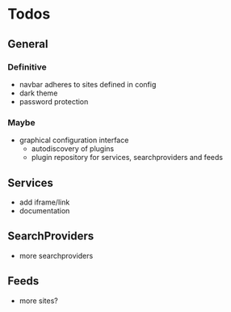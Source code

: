 # Todos

## General

### Definitive

- navbar adheres to sites defined in config
- dark theme
- password protection


### Maybe

- graphical configuration interface
    - autodiscovery of plugins
    - plugin repository for services, searchproviders and feeds

## Services

- add iframe/link
- documentation

## SearchProviders

- more searchproviders

## Feeds

- more sites?

